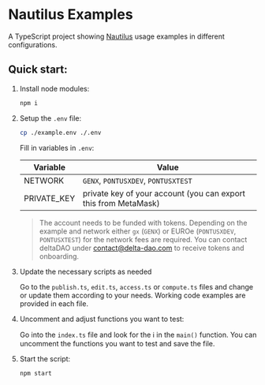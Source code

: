 # Nautilus Examples

A TypeScript project showing [Nautilus](https://github.com/deltaDAO/nautilus) usage examples in different configurations.

## Quick start:

1. Install node modules:
   ```sh
   npm i
   ```
2. Setup the `.env` file:

   ```sh
   cp ./example.env ./.env
   ```

   Fill in variables in `.env`:

   | Variable    | Value                                                           |
   | ----------- | --------------------------------------------------------------- |
   | NETWORK     | `GENX`, `PONTUSXDEV`, `PONTUSXTEST`                             |
   | PRIVATE_KEY | private key of your account (you can export this from MetaMask) |

   > The account needs to be funded with tokens. Depending on the example and network either `gx` (`GENX`) or EUROe (`PONTUSXDEV`, `PONTUSXTEST`) for the network fees are required. You can contact deltaDAO under contact@delta-dao.com to receive tokens and onboarding.
3. Update the necessary scripts as needed

   Go to the `publish.ts`, `edit.ts`, `access.ts` or `compute.ts` files and change or update them according to your needs. Working code examples are provided in each file.

4. Uncomment and adjust functions you want to test:

   Go into the `index.ts` file and look for the ℹ️ in the `main()` function. You can uncomment the functions you want to test and save the file.

5. Start the script:

   ```sh
   npm start
   ```
